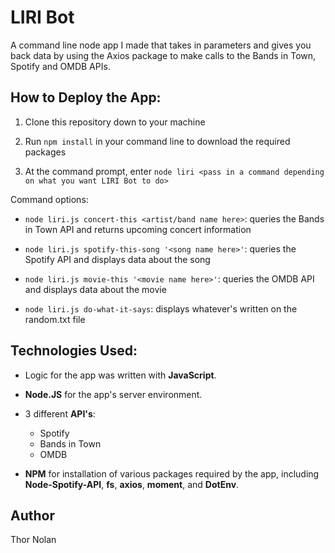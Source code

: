 LIRI Bot
==============================================

A command line node app I made that takes in parameters and gives you back data by using the Axios package to make calls to the Bands in Town, Spotify and OMDB APIs.

## How to Deploy the App:

1. Clone this repository down to your machine
   
2. Run `npm install` in your command line to download the required packages
   
3. At the command prompt, enter `node liri <pass in a command depending on what you want LIRI Bot to do>`
   
  Command options: 

+ `node liri.js concert-this <artist/band name here>`: queries the Bands in Town API and returns upcoming concert information
  
+ `node liri.js spotify-this-song '<song name here>'`: queries the Spotify API and displays data about the song
  
+ `node liri.js movie-this '<movie name here>'`: queries the OMDB API and displays data about the movie
  
+ `node liri.js do-what-it-says`: displays whatever's written on the random.txt file

## Technologies Used:

+ Logic for the app was written with **JavaScript**.
  
+ **Node.JS** for the app's server environment.
  
+ 3 different **API's**: 
  + Spotify
  + Bands in Town
  + OMDB
  
+ **NPM** for installation of various packages required by the app, including **Node-Spotify-API**, **fs**, **axios**, **moment**, and **DotEnv**.

## Author

Thor Nolan